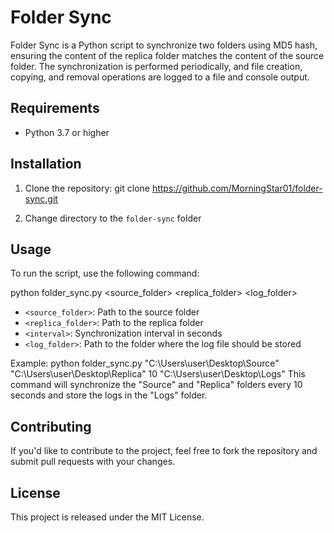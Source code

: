 # Folder Sync

Folder Sync is a Python script to synchronize two folders using MD5 hash, ensuring the content of the replica folder matches the content of the source folder. The synchronization is performed periodically, and file creation, copying, and removal operations are logged to a file and console output.

## Requirements

- Python 3.7 or higher

## Installation

1. Clone the repository:
git clone https://github.com/MorningStar01/folder-sync.git

2. Change directory to the `folder-sync` folder

## Usage

To run the script, use the following command:

python folder_sync.py <source_folder> <replica_folder> <interval> <log_folder>
  
- `<source_folder>`: Path to the source folder
- `<replica_folder>`: Path to the replica folder
- `<interval>`: Synchronization interval in seconds
- `<log_folder>`: Path to the folder where the log file should be stored

Example: python folder_sync.py "C:\Users\user\Desktop\Source" "C:\Users\user\Desktop\Replica" 10 "C:\Users\user\Desktop\Logs"
This command will synchronize the "Source" and "Replica" folders every 10 seconds and store the logs in the "Logs" folder.

## Contributing

If you'd like to contribute to the project, feel free to fork the repository and submit pull requests with your changes.

## License
This project is released under the MIT License.
